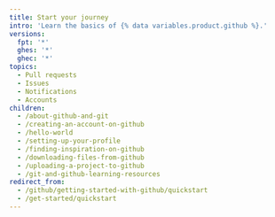 ```yaml
---
title: Start your journey
intro: 'Learn the basics of {% data variables.product.github %}.'
versions:
  fpt: '*'
  ghes: '*'
  ghec: '*'
topics:
  - Pull requests
  - Issues
  - Notifications
  - Accounts
children:
  - /about-github-and-git
  - /creating-an-account-on-github
  - /hello-world
  - /setting-up-your-profile
  - /finding-inspiration-on-github
  - /downloading-files-from-github
  - /uploading-a-project-to-github
  - /git-and-github-learning-resources
redirect_from:
  - /github/getting-started-with-github/quickstart
  - /get-started/quickstart
---
```


